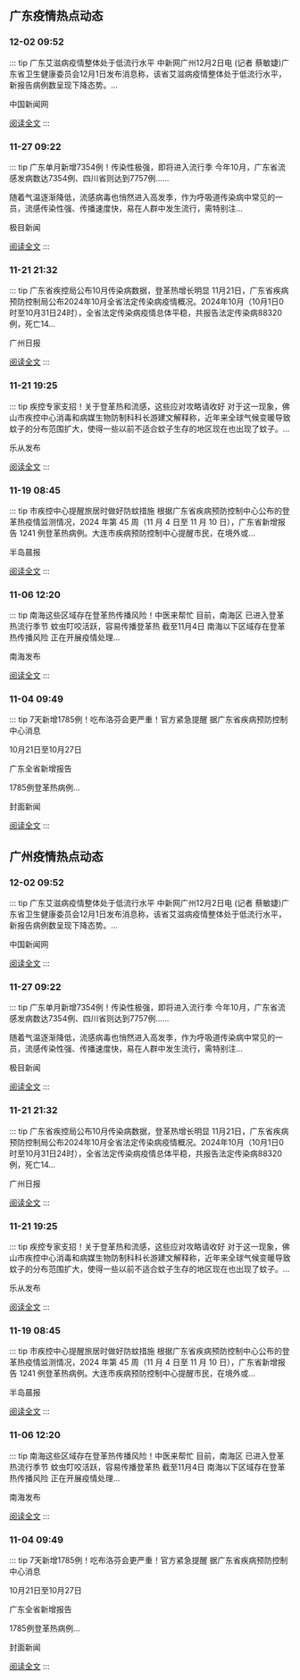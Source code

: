 
## 广东疫情热点动态

  
### 12-02 09:52
::: tip 广东艾滋病疫情整体处于低流行水平
中新网广州12月2日电 (记者 蔡敏婕)广东省卫生健康委员会12月1日发布消息称，该省艾滋病疫情整体处于低流行水平，新报告病例数呈现下降态势。...

中国新闻网

[阅读全文](https://view.inews.qq.com/a/20241202A023R900?uid=101705948131&chlid=_qqnews_custom_search_pictext)
:::

### 11-27 09:22
::: tip 广东单月新增7354例！传染性极强，即将进入流行季
今年10月，广东省流感发病数达7354例、四川省则达到7757例……

随着气温逐渐降低，流感病毒也悄然进入高发季，作为呼吸道传染病中常见的一员，流感传染性强、传播速度快，易在人群中发生流行，需特别注...

极目新闻

[阅读全文](https://view.inews.qq.com/a/20241127A01XYK00?uid=101705948131&chlid=_qqnews_custom_search_pictext)
:::

### 11-21 21:32
::: tip 广东省疾控局公布10月传染病数据，登革热增长明显
11月21日，广东省疾病预防控制局公布2024年10月全省法定传染病疫情概况。2024年10月（10月1日0时至10月31日24时），全省法定传染病疫情总体平稳，共报告法定传染病88320例，死亡14...

广州日报

[阅读全文](https://view.inews.qq.com/a/20241121A09IMO00?uid=101705948131&chlid=_qqnews_custom_search_pictext)
:::

### 11-21 19:25
::: tip 疾控专家支招！关于登革热和流感，这些应对攻略请收好
对于这一现象，佛山市疾控中心消毒和病媒生物防制科科长游建文解释称，近年来全球气候变暖导致蚊子的分布范围扩大，使得一些以前不适合蚊子生存的地区现在也出现了蚊子。...

乐从发布

[阅读全文](https://view.inews.qq.com/a/20241121A08FKX00?uid=101705948131&chlid=_qqnews_custom_search_pictext)
:::

### 11-19 08:45
::: tip 市疾控中心提醒旅居时做好防蚊措施
根据广东省疾病预防控制中心公布的登革热疫情监测情况，2024 年第 45 周（11 月 4 日至 11 月 10 日），广东省新增报告 1241 例登革热病例。大连市疾病预防控制中心提醒市民，在境外或...

半岛晨报

[阅读全文](https://view.inews.qq.com/a/20241119A01IZC00?uid=101705948131&chlid=_qqnews_custom_search_pictext)
:::

### 11-06 12:20
::: tip 南海这些区域存在登革热传播风险！中医来帮忙
目前，南海区
已进入登革热流行季节
蚊虫叮咬活跃，容易传播登革热
截至11月4日
南海以下区域存在登革热传播风险
正在开展疫情处理...

南海发布

[阅读全文](https://view.inews.qq.com/a/20241106A048MS00?uid=101705948131&chlid=_qqnews_custom_search_pictext)
:::

### 11-04 09:49
::: tip 7天新增1785例！吃布洛芬会更严重！官方紧急提醒
据广东省疾病预防控制中心消息

10月21日至10月27日

广东全省新增报告

1785例登革热病例...

封面新闻

[阅读全文](https://view.inews.qq.com/a/20241104A023YU00?uid=101705948131&chlid=_qqnews_custom_search_pictext)
:::


## 广州疫情热点动态

  
### 12-02 09:52
::: tip 广东艾滋病疫情整体处于低流行水平
中新网广州12月2日电 (记者 蔡敏婕)广东省卫生健康委员会12月1日发布消息称，该省艾滋病疫情整体处于低流行水平，新报告病例数呈现下降态势。...

中国新闻网

[阅读全文](https://view.inews.qq.com/a/20241202A023R900?uid=101705948131&chlid=_qqnews_custom_search_pictext)
:::

### 11-27 09:22
::: tip 广东单月新增7354例！传染性极强，即将进入流行季
今年10月，广东省流感发病数达7354例、四川省则达到7757例……

随着气温逐渐降低，流感病毒也悄然进入高发季，作为呼吸道传染病中常见的一员，流感传染性强、传播速度快，易在人群中发生流行，需特别注...

极目新闻

[阅读全文](https://view.inews.qq.com/a/20241127A01XYK00?uid=101705948131&chlid=_qqnews_custom_search_pictext)
:::

### 11-21 21:32
::: tip 广东省疾控局公布10月传染病数据，登革热增长明显
11月21日，广东省疾病预防控制局公布2024年10月全省法定传染病疫情概况。2024年10月（10月1日0时至10月31日24时），全省法定传染病疫情总体平稳，共报告法定传染病88320例，死亡14...

广州日报

[阅读全文](https://view.inews.qq.com/a/20241121A09IMO00?uid=101705948131&chlid=_qqnews_custom_search_pictext)
:::

### 11-21 19:25
::: tip 疾控专家支招！关于登革热和流感，这些应对攻略请收好
对于这一现象，佛山市疾控中心消毒和病媒生物防制科科长游建文解释称，近年来全球气候变暖导致蚊子的分布范围扩大，使得一些以前不适合蚊子生存的地区现在也出现了蚊子。...

乐从发布

[阅读全文](https://view.inews.qq.com/a/20241121A08FKX00?uid=101705948131&chlid=_qqnews_custom_search_pictext)
:::

### 11-19 08:45
::: tip 市疾控中心提醒旅居时做好防蚊措施
根据广东省疾病预防控制中心公布的登革热疫情监测情况，2024 年第 45 周（11 月 4 日至 11 月 10 日），广东省新增报告 1241 例登革热病例。大连市疾病预防控制中心提醒市民，在境外或...

半岛晨报

[阅读全文](https://view.inews.qq.com/a/20241119A01IZC00?uid=101705948131&chlid=_qqnews_custom_search_pictext)
:::

### 11-06 12:20
::: tip 南海这些区域存在登革热传播风险！中医来帮忙
目前，南海区
已进入登革热流行季节
蚊虫叮咬活跃，容易传播登革热
截至11月4日
南海以下区域存在登革热传播风险
正在开展疫情处理...

南海发布

[阅读全文](https://view.inews.qq.com/a/20241106A048MS00?uid=101705948131&chlid=_qqnews_custom_search_pictext)
:::

### 11-04 09:49
::: tip 7天新增1785例！吃布洛芬会更严重！官方紧急提醒
据广东省疾病预防控制中心消息

10月21日至10月27日

广东全省新增报告

1785例登革热病例...

封面新闻

[阅读全文](https://view.inews.qq.com/a/20241104A023YU00?uid=101705948131&chlid=_qqnews_custom_search_pictext)
:::

